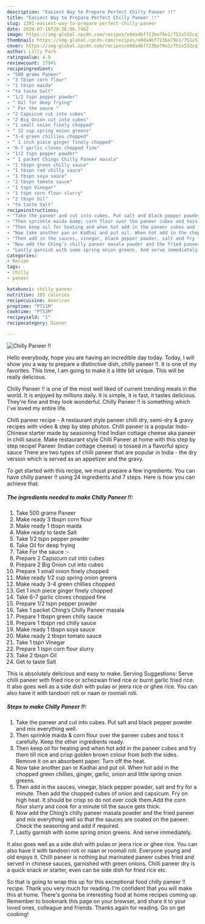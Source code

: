 ```yaml
---
description: "Easiest Way to Prepare Perfect Chilly Paneer !!"
title: "Easiest Way to Prepare Perfect Chilly Paneer !!"
slug: 1391-easiest-way-to-prepare-perfect-chilly-paneer
date: 2020-07-16T20:36:56.746Z
image: https://img-global.cpcdn.com/recipes/e0da4bf723be79e1/751x532cq70/chilly-paneer-recipe-main-photo.jpg
thumbnail: https://img-global.cpcdn.com/recipes/e0da4bf723be79e1/751x532cq70/chilly-paneer-recipe-main-photo.jpg
cover: https://img-global.cpcdn.com/recipes/e0da4bf723be79e1/751x532cq70/chilly-paneer-recipe-main-photo.jpg
author: Lilly Park
ratingvalue: 4.9
reviewcount: 17941
recipeingredient:
- "500 grams Paneer"
- "3 tbspn corn flour"
- "1 tbspn maida"
- "to taste Salt"
- "1/2 tspn pepper powder"
- " Oil for deep frying"
- " For the sauce "
- "2 Capsicum cut into cubes"
- "2 Big Onion cut into cubes"
- "1 small onion finely chopped"
- " 12 cup spring onion greens"
- "3-4 green chillies chopped"
- " 1 inch piece ginger finely chopped"
- "6-7 garlic cloves chopped fine"
- "1/2 tspn pepper powder"
- " 1 packet Chings Chilly Paneer masala"
- "1 tbspn green chilly sauce"
- "1 tbspn red chilly sauce"
- "1 tbspn soya sauce"
- "2 tbspn tomato sauce"
- "1 tspn Vinegar"
- "1 tspn corn flour slurry"
- "2 tbspn Oil"
- "to taste Salt"
recipeinstructions:
- "Take the paneer and cut into cubes. Put salt and black pepper powder and mix everything well."
- "Then sprinkle maida &amp; corn flour over the paneer cubes and toss it carefully. Keep the other ingredients ready."
- "Then keep oil for heating and when hot add in the paneer cubes and fry them till nice and crisp golden brown colour from both the sides. Remove it on an absorbent paper. Turn off the heat."
- "Now take another pan or Kadhai and put oil. When hot add in the chopped green chillies, ginger, garlic, onion and little spring onion greens."
- "Then add in the sauces, vinegar, black pepper powder, salt and fry for a minute. Then add the chopped cubes of onion and capsicum. Fry on high heat. It should be crisp so do not over cook them.Add the corn flour slurry and cook for a minute till the sauce gets thick."
- "Now add the Ching’s chilly paneer masala powder and the fried paneer and mix everything well so that the sauces are coated on the paneer. Check the seasoning and add if required."
- "Lastly garnish with some spring onion greens. And serve immediately."
categories:
- Recipe
tags:
- chilly
- paneer

katakunci: chilly paneer 
nutrition: 105 calories
recipecuisine: American
preptime: "PT11M"
cooktime: "PT53M"
recipeyield: "1"
recipecategory: Dinner

---
```



![Chilly Paneer !!](https://img-global.cpcdn.com/recipes/e0da4bf723be79e1/751x532cq70/chilly-paneer-recipe-main-photo.jpg)

Hello everybody, hope you are having an incredible day today. Today, I will show you a way to prepare a distinctive dish, chilly paneer !!. It is one of my favorites. This time, I am going to make it a little bit unique. This will be really delicious.

Chilly Paneer !! is one of the most well liked of current trending meals in the world. It is enjoyed by millions daily. It is simple, it is fast, it tastes delicious. They're fine and they look wonderful. Chilly Paneer !! is something which I've loved my entire life.

Chilli paneer recipe - A restaurant style paneer chilli dry, semi-dry &amp; gravy recipes with video &amp; step by step photos. Chilli paneer is a popular Indo-Chinese starter made by seasoning fried Indian cottage cheese aka paneer in chilli sauce. Make restaurant style Chilli Paneer at home with this step by step recipe! Paneer (Indian cottage cheese) is tossed in a flavorful spicy sauce There are two types of chilli paneer that are popular in India - the dry version which is served as an appetizer and the gravy.


To get started with this recipe, we must prepare a few ingredients. You can have chilly paneer !! using 24 ingredients and 7 steps. Here is how you can achieve that.

<!--inarticleads1-->

##### The ingredients needed to make Chilly Paneer !!:

1. Take 500 grams Paneer
1. Make ready 3 tbspn corn flour
1. Make ready 1 tbspn maida
1. Make ready to taste Salt
1. Take 1/2 tspn pepper powder
1. Take  Oil for deep frying
1. Take  For the sauce :-
1. Prepare 2 Capsicum cut into cubes
1. Prepare 2 Big Onion cut into cubes
1. Prepare 1 small onion finely chopped
1. Make ready  1/2 cup spring onion greens
1. Make ready 3-4 green chillies chopped
1. Get  1 inch piece ginger finely chopped
1. Take 6-7 garlic cloves chopped fine
1. Prepare 1/2 tspn pepper powder
1. Take  1 packet Ching’s Chilly Paneer masala
1. Prepare 1 tbspn green chilly sauce
1. Prepare 1 tbspn red chilly sauce
1. Make ready 1 tbspn soya sauce
1. Make ready 2 tbspn tomato sauce
1. Take 1 tspn Vinegar
1. Prepare 1 tspn corn flour slurry
1. Take 2 tbspn Oil
1. Get to taste Salt


This is absolutely delicious and easy to make. Serving Suggestions: Serve chilli paneer with fried rice or schezwan fried rice or burnt garlic fried rice. It also goes well as a side dish with pulao or jeera rice or ghee rice. You can also have it with tandoori roti or naan or roomali roti. 

<!--inarticleads2-->

##### Steps to make Chilly Paneer !!:

1. Take the paneer and cut into cubes. Put salt and black pepper powder and mix everything well.
1. Then sprinkle maida &amp; corn flour over the paneer cubes and toss it carefully. Keep the other ingredients ready.
1. Then keep oil for heating and when hot add in the paneer cubes and fry them till nice and crisp golden brown colour from both the sides. Remove it on an absorbent paper. Turn off the heat.
1. Now take another pan or Kadhai and put oil. When hot add in the chopped green chillies, ginger, garlic, onion and little spring onion greens.
1. Then add in the sauces, vinegar, black pepper powder, salt and fry for a minute. Then add the chopped cubes of onion and capsicum. Fry on high heat. It should be crisp so do not over cook them.Add the corn flour slurry and cook for a minute till the sauce gets thick.
1. Now add the Ching’s chilly paneer masala powder and the fried paneer and mix everything well so that the sauces are coated on the paneer. Check the seasoning and add if required.
1. Lastly garnish with some spring onion greens. And serve immediately.


It also goes well as a side dish with pulao or jeera rice or ghee rice. You can also have it with tandoori roti or naan or roomali roti. Everyone young and old enjoys it. Chilli paneer is nothing but marinated paneer cubes fried and served in chinese sauces, garnished with green onions. Chilli paneer dry is a quick snack or starter, even can be side dish for fried rice etc. 

So that is going to wrap this up for this exceptional food chilly paneer !! recipe. Thank you very much for reading. I'm confident that you will make this at home. There's gonna be interesting food at home recipes coming up. Remember to bookmark this page on your browser, and share it to your loved ones, colleague and friends. Thanks again for reading. Go on get cooking!
